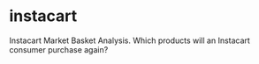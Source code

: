 # instacart
Instacart Market Basket Analysis. Which products will an Instacart consumer purchase again?

